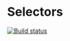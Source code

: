# Selectors
[![Build status](https://ci.appveyor.com/api/projects/status/95jhu2sghw14auds/branch/main?svg=true)](https://ci.appveyor.com/project/Dmitry57118/selectors/branch/main)
